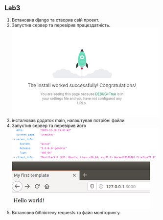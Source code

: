 ## Lab3

1. Встановив django та створив свiй проект.
2. Запустив сервер та перевiрив працездатнiсть.
![](img1.png)
3. iнсталював додаток main, налаштував потрiбнi файли
4. Запустив сервер та перевiрив його
![](img2.png)
![](img3.png)
5. Встановив бiблiотеку requests та файл монiторингу.
